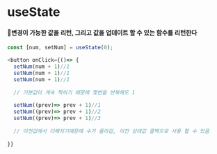 # useState
#### 📌변경이 가능한 값을 리턴, 그리고 값을 업데이트 할 수 있는 함수를 리턴한다

```javascript
const [num, setNum] = useState(0);

<button onClick={()=> {
  setNum(num + 1)//1 
  setNum(num + 1)//1
  setNum(num + 1)//1
  
  // 기본값이 계속 찍히기 때문에 몇번을 반복해도 1 
  
  setNum((prev)=> prev + 1)//1
  setNum((prev)=> prev + 1)//2
  setNum((prev)=> prev + 1)//3
  
  // 이전값에서 더해지기때문에 수가 올라감, 이전 상태값 콜백으로 사용 할 수 있음
  
}}

```
